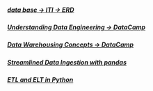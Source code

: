 ##### [data base -> ITI -> ERD](https://www.youtube.com/watch?v=nUiuyejbemc&list=PLoRh0POuk1Rw-BZU-DPI6cA_c5W9_2uF_&index=1)
##### [Understanding Data Engineering -> DataCamp](https://app.datacamp.com/learn/courses/understanding-data-engineering)
##### [Data Warehousing Concepts -> DataCamp](https://app.datacamp.com/learn/courses/data-warehousing-concepts)
##### [Streamlined Data Ingestion with pandas](https://app.datacamp.com/learn/courses/streamlined-data-ingestion-with-pandas)
##### [ETL and ELT in Python](https://app.datacamp.com/learn/courses/etl-and-elt-in-python)
